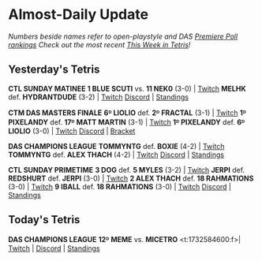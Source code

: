 # Almost-Daily Update
*Numbers beside names refer to open-playstyle and DAS [Premiere Poll rankings](https://docs.google.com/document/d/1Mmn24edltEMq6vdxZxhIAfyUS6F5SwlqIuQ6OmnVsi8/edit?tab=t.0)*
*Check out the most recent [This Week in Tetris](https://www.thisweekintetris.com/2024/11/this-week-in-tetris-october-7-28.html)!*
## Yesterday's Tetris
**CTL SUNDAY MATINEE**
**1 BLUE SCUTI** vs. **11 NEK0** (3-0) | [Twitch](https://www.twitch.tv/videos/2310063897?t=00h25m53s)
**MELHK** def. **HYDRANTDUDE** (3-2) | [Twitch](https://www.twitch.tv/videos/2310063897?t=01h03m14s)
[Discord](https://discord.com/invite/enhance) | [Standings](https://ctlscoreboard.herokuapp.com)

**CTM DAS MASTERS FINALE**
**6ᴰ LIOLIO** def. **2ᴰ FRACTAL** (3-1) | [Twitch](https://www.twitch.tv/videos/2310151018?t=00h23m59s)
**1ᴰ PIXELANDY** def. **17ᴰ MATT MARTIN** (3-1) | [Twitch](https://www.twitch.tv/videos/2310151018?t=01h24m07s)
**1ᴰ PIXELANDY** def. **6ᴰ LIOLIO** (3-0) | [Twitch](https://www.twitch.tv/videos/2310151018?t=02h10m55s)
[Discord](https://go.ctm.gg/discord) | [Bracket](https://go.ctm.gg/event/ctm-das-masters-october-2024/das-masters/)

**DAS CHAMPIONS LEAGUE**
**TOMMYNTG** def. **BOXIE** (4-2) | [Twitch](https://www.twitch.tv/videos/2310179876?t=00h28m04s)
**TOMMYNTG** def. **ALEX THACH** (4-2) | [Twitch](https://www.twitch.tv/videos/2310179876?t=01h29m20s)
[Discord](https://discord.gg/WQ2pQXZa3X) | [Standings](https://docs.google.com/spreadsheets/d/1nEN0MAbueG36UDkpfUsPZEmAMuKif6IcLAmJ8iZhCe8/edit?gid=681352137#gid=681352137)

**CTL SUNDAY PRIMETIME**
**3 DOG** def. **5 MYLES** (3-2) | [Twitch](https://www.twitch.tv/videos/2310375642?t=00h11m08s)
**JERPI** def. **REDSHURT** def. **JERPI** (3-0) | [Twitch](https://www.twitch.tv/videos/2310375642?t=01h09m26s)
**2 ALEX THACH** def. **18 RAHMATIONS** (3-0) | [Twitch](https://www.twitch.tv/videos/2310375642?t=01h38m30s)
**9 IBALL** def. **18 RAHMATIONS** (3-0) | [Twitch](https://www.twitch.tv/videos/2310375642?t=02h16m34s)
[Discord](https://discord.com/invite/enhance) | [Standings](https://ctlscoreboard.herokuapp.com)

## Today's Tetris
**DAS CHAMPIONS LEAGUE**
**12ᴰ MEME** vs. **MICETRO**
<t:1732584600:f>| [Twitch](https://www.twitch.tv/dastetris) | [Discord](https://discord.gg/WQ2pQXZa3X) | [Standings](https://docs.google.com/spreadsheets/d/1nEN0MAbueG36UDkpfUsPZEmAMuKif6IcLAmJ8iZhCe8/edit?gid=681352137#gid=681352137)